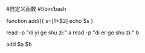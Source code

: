 #自定义函数 
#!/bin/bash

function add(){
        s=$[$1+$2]
        echo $s
}

read -p "di yi ge shu zi:" a
read -p "di er ge shu zi:" b

add $a $b
